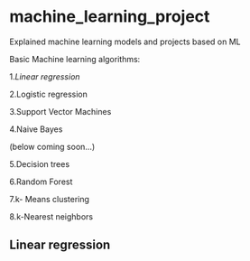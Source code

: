# machine_learning_project
Explained machine learning models and projects based on ML

Basic Machine learning algorithms:

1.*Linear regression*

2.Logistic regression

3.Support Vector Machines

4.Naive Bayes

(below coming soon...)

5.Decision trees

6.Random Forest

7.k- Means clustering

8.k-Nearest neighbors

## Linear regression



